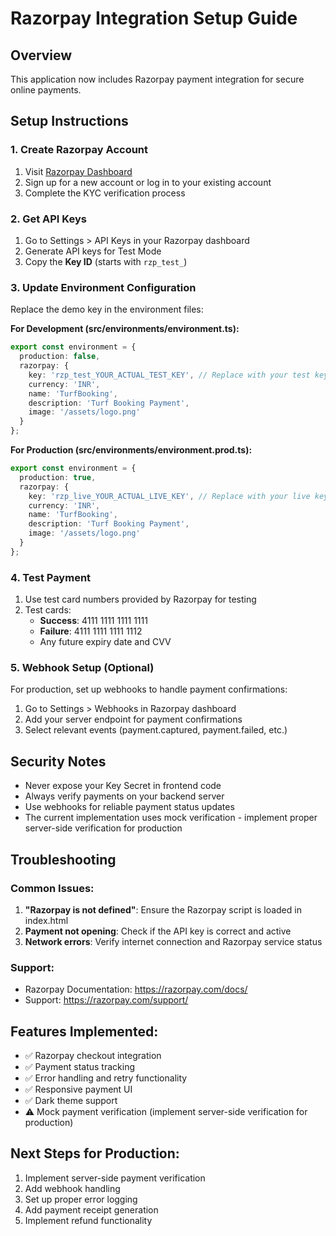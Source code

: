 # Razorpay Integration Setup Guide

## Overview
This application now includes Razorpay payment integration for secure online payments.

## Setup Instructions

### 1. Create Razorpay Account
1. Visit [Razorpay Dashboard](https://dashboard.razorpay.com/)
2. Sign up for a new account or log in to your existing account
3. Complete the KYC verification process

### 2. Get API Keys
1. Go to Settings > API Keys in your Razorpay dashboard
2. Generate API keys for Test Mode
3. Copy the **Key ID** (starts with `rzp_test_`)

### 3. Update Environment Configuration
Replace the demo key in the environment files:

**For Development (src/environments/environment.ts):**
```typescript
export const environment = {
  production: false,
  razorpay: {
    key: 'rzp_test_YOUR_ACTUAL_TEST_KEY', // Replace with your test key
    currency: 'INR',
    name: 'TurfBooking',
    description: 'Turf Booking Payment',
    image: '/assets/logo.png'
  }
};
```

**For Production (src/environments/environment.prod.ts):**
```typescript
export const environment = {
  production: true,
  razorpay: {
    key: 'rzp_live_YOUR_ACTUAL_LIVE_KEY', // Replace with your live key
    currency: 'INR',
    name: 'TurfBooking',
    description: 'Turf Booking Payment',
    image: '/assets/logo.png'
  }
};
```

### 4. Test Payment
1. Use test card numbers provided by Razorpay for testing
2. Test cards:
   - **Success**: 4111 1111 1111 1111
   - **Failure**: 4111 1111 1111 1112
   - Any future expiry date and CVV

### 5. Webhook Setup (Optional)
For production, set up webhooks to handle payment confirmations:
1. Go to Settings > Webhooks in Razorpay dashboard
2. Add your server endpoint for payment confirmations
3. Select relevant events (payment.captured, payment.failed, etc.)

## Security Notes
- Never expose your Key Secret in frontend code
- Always verify payments on your backend server
- Use webhooks for reliable payment status updates
- The current implementation uses mock verification - implement proper server-side verification for production

## Troubleshooting

### Common Issues:
1. **"Razorpay is not defined"**: Ensure the Razorpay script is loaded in index.html
2. **Payment not opening**: Check if the API key is correct and active
3. **Network errors**: Verify internet connection and Razorpay service status

### Support:
- Razorpay Documentation: https://razorpay.com/docs/
- Support: https://razorpay.com/support/

## Features Implemented:
- ✅ Razorpay checkout integration
- ✅ Payment status tracking
- ✅ Error handling and retry functionality
- ✅ Responsive payment UI
- ✅ Dark theme support
- ⚠️ Mock payment verification (implement server-side verification for production)

## Next Steps for Production:
1. Implement server-side payment verification
2. Add webhook handling
3. Set up proper error logging
4. Add payment receipt generation
5. Implement refund functionality
